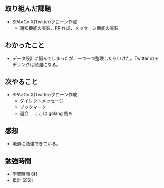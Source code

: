 ## 取り組んだ課題

- SPA×Go X(Twitter)クローン作成
  - 通知機能の実装、PR 作成、メッセージ機能の実装

## わかったこと

- データ設計に悩んでしまったが、一つ一つ整理したらいけた。Twitter のモデリングは勉強になる。

## 次やること

- SPA×Go X(Twitter)クローン作成
  - ダイレクトメッセージ
  - ブックマーク
  - 退会　 ここは golang 側も

## 感想

- 地道に勉強できている。

## 勉強時間

- 学習時間 8H
- 累計 555H
